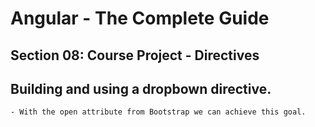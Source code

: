 # Angular - The Complete Guide
## Section 08: Course Project - Directives

## Building and using a dropbown directive.
    - With the open attribute from Bootstrap we can achieve this goal.
